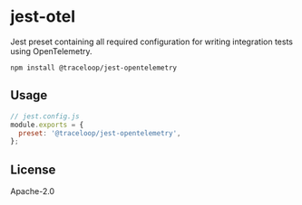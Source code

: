 # jest-otel

Jest preset containing all required configuration for writing integration tests using OpenTelemetry.

```
npm install @traceloop/jest-opentelemetry
```

## Usage

```js
// jest.config.js
module.exports = {
  preset: '@traceloop/jest-opentelemetry',
};
```

## License

Apache-2.0
